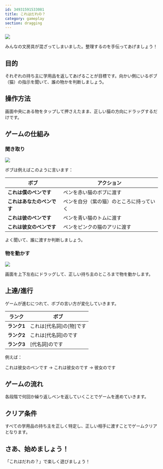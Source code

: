 ```yaml
---
id: 34931591533081
title: これはだれの？
category: gameplay
section: dragging
---
```

![](https://help.studycat.com/hc/article_attachments/34966103260825)

みんなの文房具が混ざってしまいました。整理するのを手伝ってあげましょう！

## 目的

それぞれの持ち主に学用品を返してあげることが目標です。向かい側にいるボブ（猫）の指示を聞いて、誰の物かを判断しましょう。

## 操作方法

画面中央にある物をタップして押さえたまま、正しい猫の方向にドラッグするだけです。

## ゲームの仕組み

### 聞き取り

![](https://help.studycat.com/hc/article_attachments/34966103283609)

ボブは例えばこのように言います：

| ボブ | アクション |
| --- | --- |
| **これは僕のペンです** | ペンを赤い猫のボブに渡す |
| **これはあなたのペンです** | ペンを自分（紫の猫）のところに持っていく |
| **これは彼のペンです** | ペンを青い猫のトムに渡す |
| **これは彼女のペンです** | ペンをピンクの猫のアリに渡す |

よく聞いて、誰に渡すか判断しましょう。

### 物を動かす

![](https://help.studycat.com/hc/article_attachments/34966668424601)

画面を上下左右にドラッグして、正しい持ち主のところまで物を動かします。

## 上達/進行

ゲームが進むにつれて、ボブの言い方が変化していきます。

| ランク | ボブ |
| --- | --- |
| **ランク1** | これは[代名詞]の[物]です |
| **ランク2** | これは[代名詞]のです |
| **ランク3** | [代名詞]のです |

例えば：

これは彼女のペンです → これは彼女のです → 彼女のです

## ゲームの流れ

各段階で何回か繰り返しペンを返していくことでゲームを進めていきます。

## クリア条件

すべての学用品の持ち主を正しく特定し、正しい相手に渡すことでゲームクリアとなります。

## さあ、始めましょう！

「これはだれの？」で楽しく遊びましょう！

